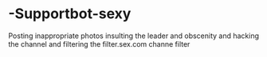 # -Supportbot-sexy
Posting inappropriate photos insulting the leader and obscenity and hacking the channel and filtering the filter.sex.com channe filter
